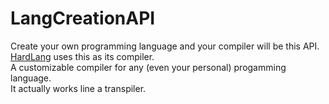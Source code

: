 # LangCreationAPI
Create your own programming language and your compiler will be this API.
<br>
<a href="https://github.com/NurTasin/HardLang/">HardLang</a> uses this as its compiler.<br>
A customizable compiler for any (even your personal) progamming language.<br>
It actually works line a transpiler.<br>
